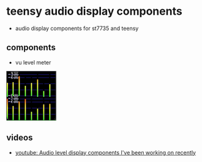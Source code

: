 # teensy audio display components
* audio display components for st7735 and teensy

## components
* vu level meter

![multiple](docs/multiple_example.gif)

## videos
* [youtube: Audio level display components I've been working on recently](https://youtu.be/1PGVviOpSBU)
